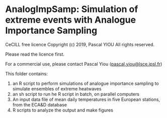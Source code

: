 # AnalogImpSamp: Simulation of extreme events with Analogue Importance Sampling
CeCILL free licence
Copyright (c) 2019, Pascal YIOU
All rights reserved.

Please read the licence first.

For a commercial use, please contact Pascal Yiou (pascal.yiou@lsce.ipsl.fr)

This folder contains:
1. an R script to perform simulations of analogue importance sampling to simulate ensembles of extreme heatwaves
2. an sh script to run he R script in batch, on parallel computers
3. An input data file of mean daily temperatures in five European stations, from the ECA&D database
4. R scripts to analyze the output and make figures
